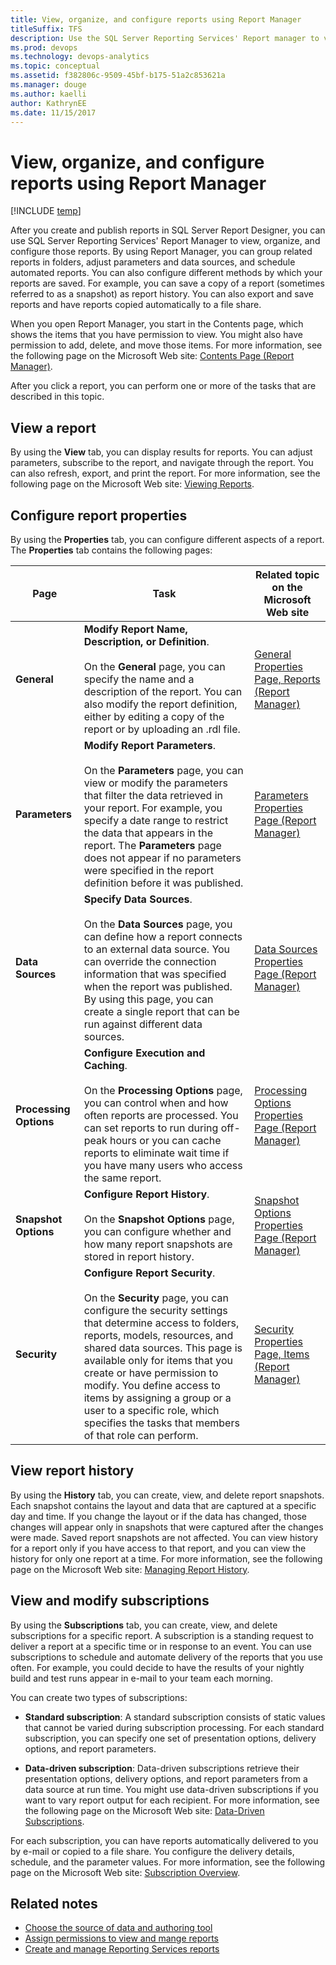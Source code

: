 ```yaml
---
title: View, organize, and configure reports using Report Manager
titleSuffix: TFS
description: Use the SQL Server Reporting Services' Report manager to view, organize, and configure reports 
ms.prod: devops
ms.technology: devops-analytics
ms.topic: conceptual
ms.assetid: f382806c-9509-45bf-b175-51a2c853621a
ms.manager: douge
ms.author: kaelliauthor: KathrynEE
ms.date: 11/15/2017
---
```



# View, organize, and configure reports using Report Manager 

[!INCLUDE [temp](../_shared/tfs-report-platform-version.md)]

After you create and publish reports in SQL Server Report Designer, you can use SQL Server Reporting Services' Report Manager to view, organize, and configure those reports. By using Report Manager, you can group related reports in folders, adjust parameters and data sources, and schedule automated reports. You can also configure different methods by which your reports are saved. For example, you can save a copy of a report (sometimes referred to as a snapshot) as report history. You can also export and save reports and have reports copied automatically to a file share.  
  
 When you open Report Manager, you start in the Contents page, which shows the items that you have permission to view. You might also have permission to add, delete, and move those items. For more information, see the following page on the Microsoft Web site: [Contents Page (Report Manager)](http://go.microsoft.com/fwlink/?LinkID=182175).  
  
 After you click a report, you can perform one or more of the tasks that are described in this topic.  
  
##  <a name="ViewAReport"></a> View a report  
 By using the **View** tab, you can display results for reports. You can adjust parameters, subscribe to the report, and navigate through the report. You can also refresh, export, and print the report. For more information, see the following page on the Microsoft Web site: [Viewing Reports](http://go.microsoft.com/fwlink/?LinkId=182176).  
  
##  <a name="ConfigureReportProperties"></a> Configure report properties  
 By using the **Properties** tab, you can configure different aspects of a report. The **Properties** tab contains the following pages:  
  
|Page|Task|Related topic on the Microsoft Web site|  
|----------|----------|---------------------------------------------|  
|**General**|**Modify Report Name, Description, or Definition**.<br /><br /> On the **General** page, you can specify the name and a description of the report. You can also modify the report definition, either by editing a copy of the report or by uploading an .rdl file.|[General Properties Page, Reports (Report Manager)](http://go.microsoft.com/fwlink/?LinkId=181962)|  
|**Parameters**|**Modify Report Parameters**.<br /><br /> On the **Parameters** page, you can view or modify the parameters that filter the data retrieved in your report. For example, you specify a date range to restrict the data that appears in the report. The **Parameters** page does not appear if no parameters were specified in the report definition before it was published.|[Parameters Properties Page (Report Manager)](http://go.microsoft.com/fwlink/?LinkId=181963)|  
|**Data Sources**|**Specify Data Sources**.<br /><br /> On the **Data Sources** page, you can define how a report connects to an external data source. You can override the connection information that was specified when the report was published. By using this page, you can create a single report that can be run against different data sources.|[Data Sources Properties Page (Report Manager)](http://go.microsoft.com/fwlink/?LinkId=181992)|  
|**Processing Options**|**Configure Execution and Caching**.<br /><br /> On the **Processing Options** page, you can control when and how often reports are processed. You can set reports to run during off-peak hours or you can cache reports to eliminate wait time if you have many users who access the same report.|[Processing Options Properties Page (Report Manager)](http://go.microsoft.com/fwlink/?LinkId=181965)|  
|**Snapshot Options**|**Configure Report History**.<br /><br /> On the **Snapshot Options** page, you can configure whether and how many report snapshots are stored in report history.|[Snapshot Options Properties Page (Report Manager)](http://go.microsoft.com/fwlink/?LinkId=181966)|  
|**Security**|**Configure Report Security**.<br /><br /> On the **Security** page, you can configure the security settings that determine access to folders, reports, models, resources, and shared data sources. This page is available only for items that you create or have permission to modify. You define access to items by assigning a group or a user to a specific role, which specifies the tasks that members of that role can perform.|[Security Properties Page, Items (Report Manager)](http://go.microsoft.com/fwlink/?LinkId=181967)|  
  
##  <a name="ViewReportHistory"></a> View report history  
 By using the **History** tab, you can create, view, and delete report snapshots. Each snapshot contains the layout and data that are captured at a specific day and time. If you change the layout or if the data has changed, those changes will appear only in snapshots that were captured after the changes were made. Saved report snapshots are not affected. You can view history for a report only if you have access to that report, and you can view the history for only one report at a time. For more information, see the following page on the Microsoft Web site: [Managing Report History](http://go.microsoft.com/fwlink/?LinkId=181968).  
  
##  <a name="ViewAndModifySubscriptions"></a> View and modify subscriptions  
 By using the **Subscriptions** tab, you can create, view, and delete subscriptions for a specific report. A subscription is a standing request to deliver a report at a specific time or in response to an event. You can use subscriptions to schedule and automate delivery of the reports that you use often. For example, you could decide to have the results of your nightly build and test runs appear in e-mail to your team each morning.  
  
 You can create two types of subscriptions:  
  
-   **Standard subscription**: A standard subscription consists of static values that cannot be varied during subscription processing. For each standard subscription, you can specify one set of presentation options, delivery options, and report parameters.  
  
-   **Data-driven subscription**: Data-driven subscriptions retrieve their presentation options, delivery options, and report parameters from a data source at run time. You might use data-driven subscriptions if you want to vary report output for each recipient. For more information, see the following page on the Microsoft Web site: [Data-Driven Subscriptions](http://go.microsoft.com/fwlink/?LinkId=181969).  
  
 For each subscription, you can have reports automatically delivered to you by e-mail or copied to a file share. You configure the delivery details, schedule, and the parameter values. For more information, see the following page on the Microsoft Web site: [Subscription Overview](http://go.microsoft.com/fwlink/?LinkId=181970).  
  
## Related notes
-  [Choose the source of data and authoring tool](https://msdn.microsoft.com/library/bb649557.aspx)   
-  [Assign permissions to view and mange reports](grant-permissions-to-reports.md)   
-  [Create and manage Reporting Services reports](../sql-reports/create-and-manage-reporting-services-reports.md)